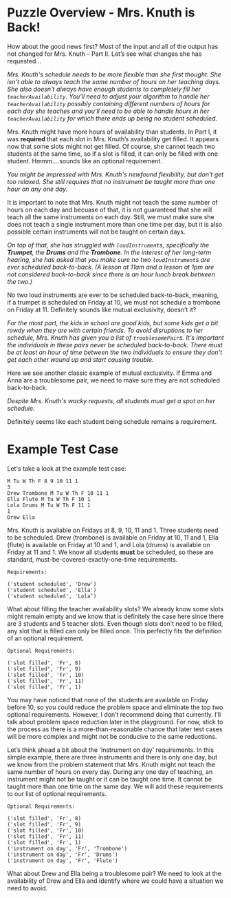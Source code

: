 # Puzzle Overview - Mrs. Knuth is Back!

How about the good news first? Most of the input and all of the output has not changed for Mrs. Knuth – Part II. Let’s see what changes she has requested…

_Mrs. Knuth's schedule needs to be more flexible than she first thought. She isn't able to always teach the same number of hours on her teaching days. She also doesn't always have enough students to completely fill her `teacherAvailability`. You'll need to adjust your algorithm to handle her `teacherAvailability` possibly containing different numbers of hours for each day she teaches and you'll need to be able to handle hours in her `teacherAvailability` for which there ends up being no student scheduled._

Mrs. Knuth might have more hours of availability than students. In Part I, it was __required__ that each slot in Mrs. Knuth’s availability get filled. It appears now that some slots might not get filled. Of course, she cannot teach two students at the same time, so if a slot is filled, it can only be filled with one student. Hmmm….sounds like an optional requirement.

_You might be impressed with Mrs. Knuth's newfound flexibility, but don't get too relaxed. She still requires that no instrument be taught more than one hour on any one day._

It is important to note that Mrs. Knuth might not teach the same number of hours on each day and becuase of that, it is not guaranteed that she will teach all the same instruments on each day. Still, we must make sure she does not teach a single instrument more than one time per day, but it is also possible certain instruments will not be taught on certain days.

_On top of that, she has struggled with `loudInstrument`s, specifically the __Trumpet__, the __Drums__ and the __Trombone__. In the interest of her long-term hearing, she has asked that you make sure no two `loudInstrument`s are ever scheduled back-to-back. (A lesson at 11am and a lesson at 1pm are not considered back-to-back since there is an hour lunch break between the two.)_

No two loud instruments are ever to be scheduled back-to-back, meaning, if a trumpet is scheduled on Friday at 10, we must not schedule a trombone on Friday at 11. Definitely sounds like mutual exclusivity, doesn’t it?

_For the most part, the kids in school are good kids, but some kids get a bit rowdy when they are with certain friends. To avoid disruptions to her schedule, Mrs. Knuth has given you a list of `troublesomePair`s. It's important the individuals in these pairs never be scheduled back-to-back. There must be at least an hour of time between the two individuals to ensure they don't get each other wound up and start causing trouble._

Here we see another classic example of mutual exclusivity. If Emma and Anna are a troublesome pair, we need to make sure they are not scheduled back-to-back.

_Despite Mrs. Knuth's wacky requests, all students must get a spot on her schedule._

Definitely seems like each student being schedule remains a requirement.

# Example Test Case

Let's take a look at the example test case:

```text
M Tu W Th F 8 9 10 11 1
3
Drew Trombone M Tu W Th F 10 11 1
Ella Flute M Tu W Th F 10 1
Lola Drums M Tu W Th F 11 1
1
Drew Ella
```

Mrs. Knuth is available on Fridays at 8, 9, 10, 11 and 1. Three students need to be scheduled. Drew (trombone) is available on Friday at 10, 11 and 1, Ella (flute) is available on Friday at 10 and 1, and Lola (drums) is available on Friday at 11 and 1. We know all students __must__ be scheduled, so these are standard, must-be-covered-exactly-one-time requirements.

```
Requirements:

('student scheduled', 'Drew')
('student scheduled', 'Ella')
('student scheduled', 'Lola’)
```

What about filling the teacher availability slots? We already know some slots might remain empty and we know that is definitely the case here since there are 3 students and 5 teacher slots. Even though slots don’t need to be filled, any slot that is filled can only be filled once. This perfectly fits the definition of an optional requirement.

```
Optional Requirements:

('slot filled', 'Fr', 8)
('slot filled', 'Fr', 9)
('slot filled', 'Fr', 10)
('slot filled', 'Fr', 11)
('slot filled', 'Fr', 1)
```

You may have noticed that none of the students are available on Friday before 10, so you could reduce the problem space and eliminate the top two optional requirements. However, I don’t recommend doing that currently. I’ll talk about problem space reduction later in the playground. For now, stick to the process as there is a more-than-reasonable chance that later test cases will be more complex and might not be conducive to the same reductions.

Let’s think ahead a bit about the 'instrument on day' requirements. In this simple example, there are three instruments and there is only one day, but we know from the problem statement that Mrs. Knuth might not teach the same number of hours on every day. During any one day of teaching, an instrument might not be taught or it can be taught one time. It cannot be taught more than one time on the same day. We will add these requirements to our list of optional requirements.

```
Optional Requirements:

('slot filled', 'Fr', 8)
('slot filled', 'Fr', 9)
('slot filled', 'Fr', 10)
('slot filled', 'Fr', 11)
('slot filled', 'Fr', 1)
('instrument on day', 'Fr', 'Trombone')
('instrument on day', 'Fr', 'Drums')
('instrument on day', 'Fr', 'Flute')
```

What about Drew and Ella being a troublesome pair? We need to look at the availability of Drew and Ella and identify where we could have a situation we need to avoid.  

